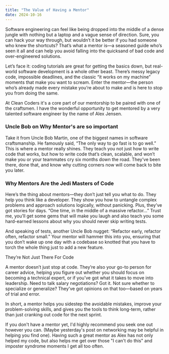 ```yaml
---
title: "The Value of Having a Mentor"
date: 2024-10-16
---
```


Software engineering can feel like being dropped into the middle of a dense jungle with nothing but a laptop and a vague 
sense of direction. Sure, you can hack your way through, but wouldn’t it be better if you had someone who knew the 
shortcuts? That’s what a mentor is—a seasoned guide who’s seen it all and can help you avoid falling into the quicksand 
of bad code and over-engineered solutions.

Let’s face it: coding tutorials are great for getting the basics down, but real-world software development is a whole 
other beast. There’s messy legacy code, impossible deadlines, and the classic “it works on my machine” moments that make 
you want to scream. Enter the mentor—the person who’s already made every mistake you’re about to make and is here to 
stop you from doing the same.

At Clean Coders it's a core part of our mentorship to be paired with one of the craftsmen. I have the wonderful 
opportunity to get mentored by a very talented software engineer by the name of Alex Jensen.

### Uncle Bob on Why Mentor's are so important

Take it from Uncle Bob Martin, one of the biggest names in software craftsmanship. He famously said, “The only way to go 
fast is to go well.” This is where a mentor really shines. They teach you not just how to write code that works, but how 
to write code that’s clean, scalable, and won’t make you or your teammates cry six months down the road. They’ve been 
there, done that, and know why cutting corners now will come back to bite you later.

### Why Mentors Are the Jedi Masters of Code

Here’s the thing about mentors—they don’t just tell you what to do. They help you think like a developer. They show you 
how to untangle complex problems and approach solutions logically, without panicking. Plus, they’ve got stories for days. 
“One time, in the middle of a massive refactor…” Trust me, you’ll get some gems that will make you laugh and also teach 
you some hard-earned lessons about why you should never skip writing tests.

And speaking of tests, another Uncle Bob nugget: “Refactor early, refactor often, refactor small.” Your mentor will 
hammer this into you, ensuring that you don’t wake up one day with a codebase so knotted that you have to torch the whole 
thing just to add a new feature.

They’re Not Just There For Code

A mentor doesn’t just stop at code. They’re also your go-to person for career advice, helping you figure out whether you 
should focus on becoming a technical expert, or if you’ve got what it takes to move into leadership. Need to talk salary 
negotiations? Got it. Not sure whether to specialize or generalize? They’ve got opinions on that too—based on years of 
trial and error.

In short, a mentor helps you sidestep the avoidable mistakes, improve your problem-solving skills, and gives you the 
tools to think long-term, rather than just cranking out code for the next sprint.

If you don't have a mentor yet, I'd highly recommend you seek one out however you can. (Maybe yesterday's post on 
networking may be helpful in helping you find one). Having such a great mentor as Alex has not only helped my code, but
also helps me get over those "I can't do this" and imposter syndrome moments I get all too often.